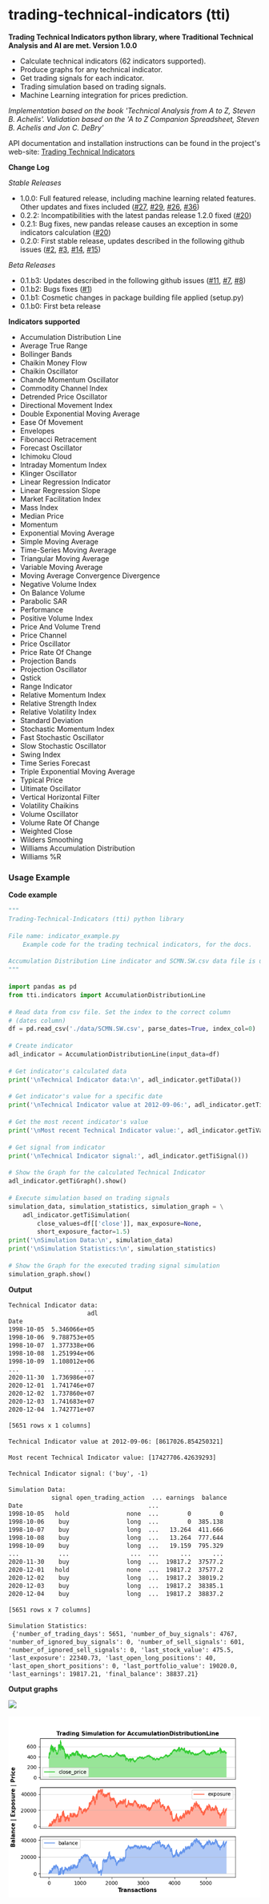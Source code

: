# trading-technical-indicators (tti)
**Trading Technical Indicators python library, where Traditional Technical Analysis and AI are met. Version 1.0.0**
- Calculate technical indicators (62 indicators supported).
- Produce graphs for any technical indicator.
- Get trading signals for each indicator.
- Trading simulation based on trading signals.
- Machine Learning integration for prices prediction.

*Implementation based on the book 'Technical Analysis from A to Z, Steven B. Achelis'. Validation based on the 'A to Z Companion Spreadsheet, Steven B. Achelis and Jon C. DeBry'*

API documentation and installation instructions can be found in the project's web-site:
[Trading Technical Indicators](https://www.trading-technical-indicators.org/)

**Change Log**

*Stable Releases*
- 1.0.0: Full featured release, including machine learning related features. Other updates and fixes included ([#27](https://github.com/vsaveris/trading-technical-indicators/issues/27), [#29](https://github.com/vsaveris/trading-technical-indicators/issues/29), [#26](https://github.com/vsaveris/trading-technical-indicators/issues/26), [#36](https://github.com/vsaveris/trading-technical-indicators/issues/36))
- 0.2.2: Incompatibilities with the latest pandas release 1.2.0 fixed ([#20](https://github.com/vsaveris/trading-technical-indicators/issues/20))
- 0.2.1: Bug fixes, new pandas release causes an exception in some indicators calculation ([#20](https://github.com/vsaveris/trading-technical-indicators/issues/20))
- 0.2.0: First stable release, updates described in the following github issues ([#2](https://github.com/vsaveris/trading-technical-indicators/issues/2), [#3](https://github.com/vsaveris/trading-technical-indicators/issues/3), [#14](https://github.com/vsaveris/trading-technical-indicators/issues/14), [#15](https://github.com/vsaveris/trading-technical-indicators/issues/15))

*Beta Releases*
- 0.1.b3: Updates described in the following github issues ([#11](https://github.com/vsaveris/trading-technical-indicators/issues/11), [#7](https://github.com/vsaveris/trading-technical-indicators/issues/7), [#8](https://github.com/vsaveris/trading-technical-indicators/issues/8))
- 0.1.b2: Bugs fixes ([#1](https://github.com/vsaveris/trading-technical-indicators/issues/1))
- 0.1.b1: Cosmetic changes in package building file applied (setup.py)
- 0.1.b0: First beta release

**Indicators supported**
- Accumulation Distribution Line
- Average True Range
- Bollinger Bands
- Chaikin Money Flow
- Chaikin Oscillator
- Chande Momentum Oscillator
- Commodity Channel Index
- Detrended Price Oscillator
- Directional Movement Index
- Double Exponential Moving Average
- Ease Of Movement
- Envelopes
- Fibonacci Retracement
- Forecast Oscillator
- Ichimoku Cloud
- Intraday Momentum Index
- Klinger Oscillator
- Linear Regression Indicator
- Linear Regression Slope
- Market Facilitation Index
- Mass Index
- Median Price
- Momentum
- Exponential Moving Average
- Simple Moving Average
- Time-Series Moving Average
- Triangular Moving Average
- Variable Moving Average
- Moving Average Convergence Divergence
- Negative Volume Index
- On Balance Volume
- Parabolic SAR
- Performance
- Positive Volume Index
- Price And Volume Trend
- Price Channel
- Price Oscillator
- Price Rate Of Change
- Projection Bands
- Projection Oscillator
- Qstick
- Range Indicator
- Relative Momentum Index
- Relative Strength Index
- Relative Volatility Index
- Standard Deviation
- Stochastic Momentum Index
- Fast Stochastic Oscillator
- Slow Stochastic Oscillator
- Swing Index
- Time Series Forecast
- Triple Exponential Moving Average
- Typical Price
- Ultimate Oscillator
- Vertical Horizontal Filter
- Volatility Chaikins
- Volume Oscillator
- Volume Rate Of Change
- Weighted Close
- Wilders Smoothing
- Williams Accumulation Distribution
- Williams %R

### Usage Example

**Code example**
```python
"""
Trading-Technical-Indicators (tti) python library

File name: indicator_example.py
    Example code for the trading technical indicators, for the docs.

Accumulation Distribution Line indicator and SCMN.SW.csv data file is used.
"""

import pandas as pd
from tti.indicators import AccumulationDistributionLine

# Read data from csv file. Set the index to the correct column
# (dates column)
df = pd.read_csv('./data/SCMN.SW.csv', parse_dates=True, index_col=0)

# Create indicator
adl_indicator = AccumulationDistributionLine(input_data=df)

# Get indicator's calculated data
print('\nTechnical Indicator data:\n', adl_indicator.getTiData())

# Get indicator's value for a specific date
print('\nTechnical Indicator value at 2012-09-06:', adl_indicator.getTiValue('2012-09-06'))

# Get the most recent indicator's value
print('\nMost recent Technical Indicator value:', adl_indicator.getTiValue())

# Get signal from indicator
print('\nTechnical Indicator signal:', adl_indicator.getTiSignal())

# Show the Graph for the calculated Technical Indicator
adl_indicator.getTiGraph().show()

# Execute simulation based on trading signals
simulation_data, simulation_statistics, simulation_graph = \
    adl_indicator.getTiSimulation(
        close_values=df[['close']], max_exposure=None,
        short_exposure_factor=1.5)
print('\nSimulation Data:\n', simulation_data)
print('\nSimulation Statistics:\n', simulation_statistics)

# Show the Graph for the executed trading signal simulation
simulation_graph.show()
```

**Output**
```
Technical Indicator data:
                      adl
Date
1998-10-05  5.346066e+05
1998-10-06  9.788753e+05
1998-10-07  1.377338e+06
1998-10-08  1.251994e+06
1998-10-09  1.108012e+06
...                  ...
2020-11-30  1.736986e+07
2020-12-01  1.741746e+07
2020-12-02  1.737860e+07
2020-12-03  1.741683e+07
2020-12-04  1.742771e+07

[5651 rows x 1 columns]

Technical Indicator value at 2012-09-06: [8617026.854250321]

Most recent Technical Indicator value: [17427706.42639293]

Technical Indicator signal: ('buy', -1)

Simulation Data:
            signal open_trading_action  ... earnings  balance
Date                                   ...
1998-10-05   hold                none  ...        0        0
1998-10-06    buy                long  ...        0  385.138
1998-10-07    buy                long  ...   13.264  411.666
1998-10-08    buy                long  ...   13.264  777.644
1998-10-09    buy                long  ...   19.159  795.329
...           ...                 ...  ...      ...      ...
2020-11-30    buy                long  ...  19817.2  37577.2
2020-12-01   hold                none  ...  19817.2  37577.2
2020-12-02    buy                long  ...  19817.2  38019.2
2020-12-03    buy                long  ...  19817.2  38385.1
2020-12-04    buy                long  ...  19817.2  38837.2

[5651 rows x 7 columns]

Simulation Statistics:
 {'number_of_trading_days': 5651, 'number_of_buy_signals': 4767, 'number_of_ignored_buy_signals': 0, 'number_of_sell_signals': 601, 'number_of_ignored_sell_signals': 0, 'last_stock_value': 475.5, 'last_exposure': 22340.73, 'last_open_long_positions': 40, 'last_open_short_positions': 0, 'last_portfolio_value': 19020.0, 'last_earnings': 19817.21, 'final_balance': 38837.21}
```

**Output graphs**

![](./examples/for_docs/figures/example_AccumulationDistributionLine.png?raw=true)

![](./examples/for_docs/figures/simulation_AccumulationDistributionLine.png?raw=true)
